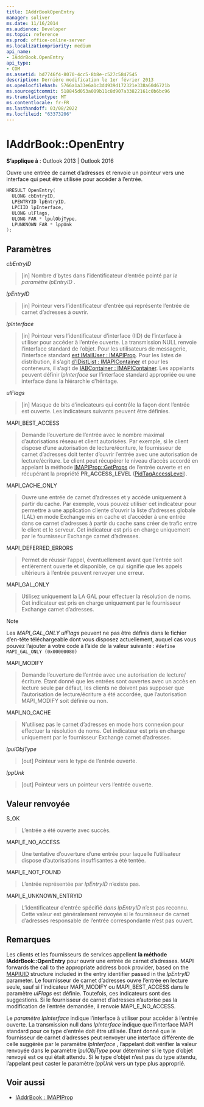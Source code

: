 ```yaml
---
title: IAddrBookOpenEntry
manager: soliver
ms.date: 11/16/2014
ms.audience: Developer
ms.topic: reference
ms.prod: office-online-server
ms.localizationpriority: medium
api_name:
- IAddrBook.OpenEntry
api_type:
- COM
ms.assetid: bd7746f4-8070-4cc5-8b8e-c527c5847545
description: Dernière modification le 1er février 2013
ms.openlocfilehash: 5766a1a33e6a1c3d4939d172321e338a60d6721b
ms.sourcegitcommit: 518845d053a009b11c8d907a33822161c0b6bc96
ms.translationtype: MT
ms.contentlocale: fr-FR
ms.lasthandoff: 03/08/2022
ms.locfileid: "63373206"
---
```

# <a name="iaddrbookopenentry"></a>IAddrBook::OpenEntry

**S’applique à** : Outlook 2013 | Outlook 2016
  
Ouvre une entrée de carnet d’adresses et renvoie un pointeur vers une interface qui peut être utilisée pour accéder à l’entrée.
  
```cpp
HRESULT OpenEntry(
  ULONG cbEntryID,
  LPENTRYID lpEntryID,
  LPCIID lpInterface,
  ULONG ulFlags,
  ULONG FAR * lpulObjType,
  LPUNKNOWN FAR * lppUnk
);
```

## <a name="parameters"></a>Paramètres

_cbEntryID_
  
> [in] Nombre d’bytes dans l’identificateur d’entrée pointé par _le paramètre lpEntryID_ .

_lpEntryID_
  
> [in] Pointeur vers l’identificateur d’entrée qui représente l’entrée de carnet d’adresses à ouvrir.

_lpInterface_
  
> [in] Pointeur vers l’identificateur d’interface (IID) de l’interface à utiliser pour accéder à l’entrée ouverte. La transmission NULL renvoie l’interface standard de l’objet. Pour les utilisateurs de messagerie, l’interface standard [est IMailUser : IMAPIProp](imailuserimapiprop.md). Pour les listes de distribution, il s’agit [d’IDistList : IMAPIContainer](idistlistimapicontainer.md) et pour les conteneurs, il s’agit de [IABContainer : IMAPIContainer](iabcontainerimapicontainer.md). Les appelants peuvent définir _lpInterface_ sur l’interface standard appropriée ou une interface dans la hiérarchie d’héritage.

_ulFlags_
  
> [in] Masque de bits d’indicateurs qui contrôle la façon dont l’entrée est ouverte. Les indicateurs suivants peuvent être définies.

MAPI_BEST_ACCESS
  
> Demande l’ouverture de l’entrée avec le nombre maximal d’autorisations réseau et client autorisées. Par exemple, si le client dispose d’une autorisation de lecture/écriture, le fournisseur de carnet d’adresses doit tenter d’ouvrir l’entrée avec une autorisation de lecture/écriture. Le client peut récupérer le niveau d’accès accordé en appelant la méthode [IMAPIProp::GetProps](imapiprop-getprops.md) de l’entrée ouverte et en récupérant la propriété **PR_ACCESS_LEVEL** ([PidTagAccessLevel](pidtagaccesslevel-canonical-property.md)).

MAPI_CACHE_ONLY
  
> Ouvre une entrée de carnet d’adresses et y accède uniquement à partir du cache. Par exemple, vous pouvez utiliser cet indicateur pour permettre à une application cliente d’ouvrir la liste d’adresses globale (LAL) en mode Exchange mis en cache et d’accéder à une entrée dans ce carnet d’adresses à partir du cache sans créer de trafic entre le client et le serveur. Cet indicateur est pris en charge uniquement par le fournisseur Exchange carnet d’adresses.

MAPI_DEFERRED_ERRORS
  
> Permet de réussir l’appel, éventuellement avant que l’entrée soit entièrement ouverte et disponible, ce qui signifie que les appels ultérieurs à l’entrée peuvent renvoyer une erreur.

MAPI_GAL_ONLY
  
> Utilisez uniquement la LA GAL pour effectuer la résolution de noms. Cet indicateur est pris en charge uniquement par le fournisseur Exchange carnet d’adresses.

  > [!NOTE]
  > Les _MAPI_GAL_ONLY ulFlags_ peuvent ne pas être définis dans le fichier d’en-tête téléchargeable dont vous disposez actuellement, auquel cas vous pouvez l’ajouter à votre code à l’aide de la valeur suivante : `#define MAPI_GAL_ONLY (0x00000080)`
  
MAPI_MODIFY
  
> Demande l’ouverture de l’entrée avec une autorisation de lecture/écriture. Étant donné que les entrées sont ouvertes avec un accès en lecture seule par défaut, les clients ne doivent pas supposer que l’autorisation de lecture/écriture a été accordée, que l’autorisation MAPI_MODIFY soit définie ou non.

MAPI_NO_CACHE
  
> N’utilisez pas le carnet d’adresses en mode hors connexion pour effectuer la résolution de noms. Cet indicateur est pris en charge uniquement par le fournisseur Exchange carnet d’adresses.

_lpulObjType_
  
> [out] Pointeur vers le type de l’entrée ouverte.

_lppUnk_
  
> [out] Pointeur vers un pointeur vers l’entrée ouverte.

## <a name="return-value"></a>Valeur renvoyée

S_OK
  
> L’entrée a été ouverte avec succès.

MAPI_E_NO_ACCESS
  
> Une tentative d’ouverture d’une entrée pour laquelle l’utilisateur dispose d’autorisations insuffisantes a été tentée.

MAPI_E_NOT_FOUND
  
> L’entrée représentée par _lpEntryID_ n’existe pas.

MAPI_E_UNKNOWN_ENTRYID
  
> L’identificateur d’entrée spécifié _dans lpEntryID_ n’est pas reconnu. Cette valeur est généralement renvoyée si le fournisseur de carnet d’adresses responsable de l’entrée correspondante n’est pas ouvert.

## <a name="remarks"></a>Remarques

Les clients et les fournisseurs de services appellent **la méthode IAddrBook::OpenEntry** pour ouvrir une entrée de carnet d’adresses. MAPI forwards the call to the appropriate address book provider, based on the [MAPIUID](mapiuid.md) structure included in the entry identifier passed in the _lpEntryID_ parameter. Le fournisseur de carnet d’adresses ouvre l’entrée en lecture seule, sauf si l’indicateur MAPI_MODIFY ou MAPI_BEST_ACCESS dans le paramètre _ulFlags_ est définie. Toutefois, ces indicateurs sont des suggestions. Si le fournisseur de carnet d’adresses n’autorise pas la modification de l’entrée demandée, il renvoie MAPI_E_NO_ACCESS.
  
Le _paramètre lpInterface_ indique l’interface à utiliser pour accéder à l’entrée ouverte. La transmission null dans _lpInterface_ indique que l’interface MAPI standard pour ce type d’entrée doit être utilisée. Étant donné que le fournisseur de carnet d’adresses peut renvoyer une interface différente de celle suggérée par le paramètre _lpInterface_ , l’appelant doit vérifier la valeur renvoyée dans le paramètre _lpulObjType_ pour déterminer si le type d’objet renvoyé est ce qui était attendu. Si le type d’objet n’est pas du type attendu, l’appelant peut caster le paramètre _lppUnk_ vers un type plus approprié.
  
## <a name="see-also"></a>Voir aussi

- [IAddrBook : IMAPIProp](iaddrbookimapiprop.md)
